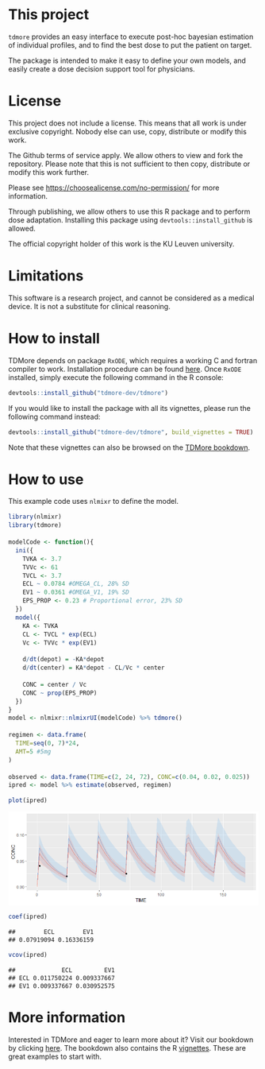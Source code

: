 
<!-- README.md is generated from README.Rmd. Please edit that file -->
This project
============

`tdmore` provides an easy interface to execute post-hoc bayesian estimation of individual profiles, and to find the best dose to put the patient on target.

The package is intended to make it easy to define your own models, and easily create a dose decision support tool for physicians.

License
=======

This project does not include a license. This means that all work is under exclusive copyright. Nobody else can use, copy, distribute or modify this work.

The Github terms of service apply. We allow others to view and fork the repository. Please note that this is not sufficient to then copy, distribute or modify this work further.

Please see <https://choosealicense.com/no-permission/> for more information.

Through publishing, we allow others to use this R package and to perform dose adaptation. Installing this package using `devtools::install_github` is allowed.

The official copyright holder of this work is the KU Leuven university.

Limitations
===========

This software is a research project, and cannot be considered as a medical device. It is not a substitute for clinical reasoning.

How to install
==============

TDMore depends on package `RxODE`, which requires a working C and fortran compiler to work. Installation procedure can be found [here](https://github.com/nlmixrdevelopment/RxODE). Once `RxODE` installed, simply execute the following command in the R console:

``` r
devtools::install_github("tdmore-dev/tdmore")
```

If you would like to install the package with all its vignettes, please run the following command instead:

``` r
devtools::install_github("tdmore-dev/tdmore", build_vignettes = TRUE)
```

Note that these vignettes can also be browsed on the [TDMore bookdown](https://tdmore-dev.github.io/tdmore).

How to use
==========

This example code uses `nlmixr` to define the model.

``` r
library(nlmixr)
library(tdmore)

modelCode <- function(){
  ini({
    TVKA <- 3.7
    TVVc <- 61
    TVCL <- 3.7
    ECL ~ 0.0784 #OMEGA_CL, 28% SD
    EV1 ~ 0.0361 #OMEGA_V1, 19% SD
    EPS_PROP <- 0.23 # Proportional error, 23% SD
  })
  model({
    KA <- TVKA
    CL <- TVCL * exp(ECL)
    Vc <- TVVc * exp(EV1)
    
    d/dt(depot) = -KA*depot
    d/dt(center) = KA*depot - CL/Vc * center
    
    CONC = center / Vc
    CONC ~ prop(EPS_PROP)
  })
}
model <- nlmixr::nlmixrUI(modelCode) %>% tdmore()

regimen <- data.frame(
  TIME=seq(0, 7)*24,
  AMT=5 #5mg
)

observed <- data.frame(TIME=c(2, 24, 72), CONC=c(0.04, 0.02, 0.025))
ipred <- model %>% estimate(observed, regimen)
```

``` r
plot(ipred)
```

<img src="docs/figures/readme_plot_ipred-1.png" style="display: block; margin: auto;" />

``` r
coef(ipred)
```

    ##        ECL        EV1 
    ## 0.07919094 0.16336159

``` r
vcov(ipred)
```

    ##             ECL         EV1
    ## ECL 0.011750224 0.009337667
    ## EV1 0.009337667 0.030952575

More information
================

Interested in TDMore and eager to learn more about it? Visit our bookdown by clicking [here](https://tdmore-dev.github.io/tdmore). The bookdown also contains the R [vignettes](https://tdmore-dev.github.io/tdmore/vignettes.html). These are great examples to start with.
